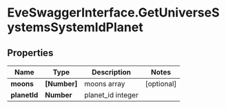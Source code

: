 # EveSwaggerInterface.GetUniverseSystemsSystemIdPlanet

## Properties
Name | Type | Description | Notes
------------ | ------------- | ------------- | -------------
**moons** | **[Number]** | moons array | [optional] 
**planetId** | **Number** | planet_id integer | 


